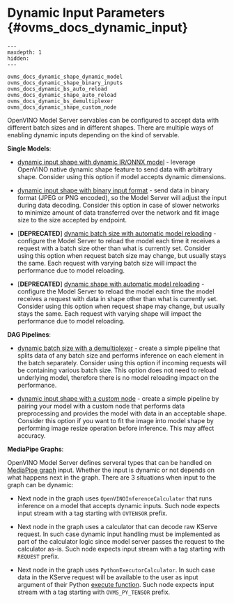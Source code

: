 # Dynamic Input Parameters {#ovms_docs_dynamic_input}

```{toctree}
---
maxdepth: 1
hidden:
---

ovms_docs_dynamic_shape_dynamic_model
ovms_docs_dynamic_shape_binary_inputs
ovms_docs_dynamic_bs_auto_reload
ovms_docs_dynamic_shape_auto_reload
ovms_docs_dynamic_bs_demultiplexer
ovms_docs_dynamic_shape_custom_node
```

OpenVINO Model Server servables can be configured to accept data with different batch sizes and in different shapes.
There are multiple ways of enabling dynamic inputs depending on the kind of servable.

**Single Models**:

- [dynamic input shape with dynamic IR/ONNX model](./dynamic_shape_dynamic_model.md) - leverage OpenVINO native dynamic shape feature to send data with arbitrary shape. Consider using this option if model accepts dynamic dimensions.

- [dynamic input shape with binary input format](./dynamic_shape_binary_inputs.md) - send data in binary format (JPEG or PNG encoded), so the Model Server will adjust the input during data decoding. Consider this option in case of slower networks to minimize amount of data transferred over the network and fit image size to the size accepted by endpoint.

- [**DEPRECATED**] [dynamic batch size with automatic model reloading](./dynamic_bs_auto_reload.md) - configure the Model Server to reload the model each time it receives a request with a batch size other than what is currently set. Consider using this option when request batch size may change, but usually stays the same. Each request with varying batch size will impact the performance due to model reloading.

- [**DEPRECATED**] [dynamic shape with automatic model reloading](./dynamic_shape_auto_reload.md) - configure the Model Server to reload the model each time the model receives a request with data in shape other than what is currently set. Consider using this option when request shape may change, but usually stays the same. Each request with varying shape will impact the performance due to model reloading.

**DAG Pipelines**:

- [dynamic batch size with a demultiplexer](./dynamic_bs_demultiplexer.md) - create a simple pipeline that splits data of any batch size and performs inference on each element in the batch separately. Consider using this option if incoming requests will be containing various batch size. This option does not need to reload underlying model, therefore there is no model reloading impact on the performance.

- [dynamic input shape with a custom node](./dynamic_shape_custom_node.md) - create a simple pipeline by pairing your model with a custom node that performs data preprocessing and provides the model with data in an acceptable shape. Consider this option if you want to fit the image into model shape by performing image resize operation before inference. This may affect accuracy.

**MediaPipe Graphs**:

OpenVINO Model Server defines serveral types that can be handled on [MediaPipe graph](https://docs.openvino.ai/2023.3/ovms_docs_mediapipe.html#integration-with-mediapipe) input. Whether the input is dynamic or not depends on what happens next in the graph. There are 3 situations when input to the graph can be dynamic:

- Next node in the graph uses `OpenVINOInferenceCalculator` that runs inference on a model that accepts dynamic inputs. Such node expects input stream with a tag starting with `OVTENSOR` prefix.

- Next node in the graph uses a calculator that can decode raw KServe request. In such case dynamic input handling must be implemented as part of the calculator logic since model server passes the request to the calculator as-is. Such node expects input stream with a tag starting with `REQUEST` prefix.

- Next node in the graph uses `PythonExecutorCalculator`. In such case data in the KServe request will be available to the user as input argument of their Python [execute function](./python_support/reference.md#ovmspythonmodel-class). Such node expects input stream with a tag starting with `OVMS_PY_TENSOR` prefix.


